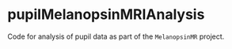 # pupilMelanopsinMRIAnalysis
Code for analysis of pupil data as part of the `MelanopsinMR` project.
